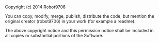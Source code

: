 Copyright (c) 2014 Robot9706

You can copy, modify, merge, publish, distribute the code, but mention the original creator (robot9706) in your work (for example a readme).

The above copyright notice and this permission notice shall be included in all
copies or substantial portions of the Software.
